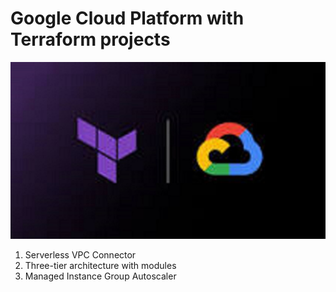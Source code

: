 # Google Cloud Platform with Terraform projects

![img](Terraform_gcp.jpeg)




1. Serverless VPC Connector
2. Three-tier architecture with modules
3. Managed Instance Group Autoscaler

